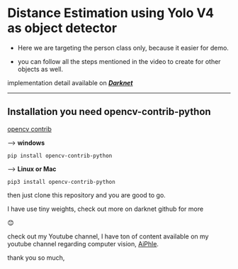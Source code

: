 # Distance Estimation using Yolo V4 as object detector

- Here we are targeting the person class only, because it easier for demo.

- you can follow all the steps mentioned in the video to create for other objects as well.

implementation detail available on [_**Darknet**_](https://github.com/pjreddie/darknet)

---

## Installation you need opencv-contrib-python

[opencv contrib](https://pypi.org/project/opencv-contrib-python/)

--> **windows**  

`pip install opencv-contrib-python`

--> **Linux or Mac**

`pip3 install opencv-contrib-python`

then just clone this repository and you are good to go.

I have use tiny weights, check out more on darknet github for more

😊

check out my Youtube channel, I have ton of content available on my youtube channel regarding computer vision, [AiPhle](https://youtube.come/c/aiphle).

thank you so much,
